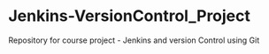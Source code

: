 # Jenkins-VersionControl_Project
Repository for course project - Jenkins and version Control using Git
